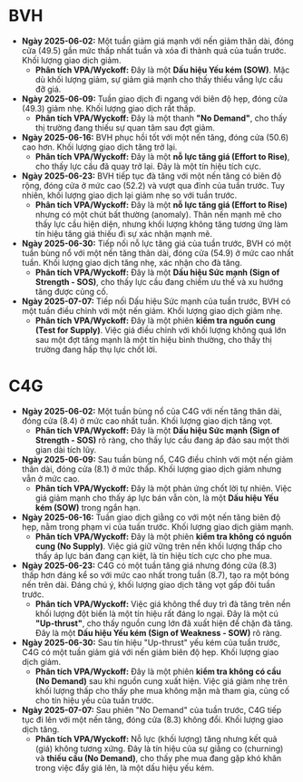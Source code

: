 # BVH

- **Ngày 2025-06-02:** Một tuần giảm giá mạnh với nến giảm thân dài, đóng cửa (49.5) gần mức thấp nhất tuần và xóa đi thành quả của tuần trước. Khối lượng giao dịch giảm.
    - **Phân tích VPA/Wyckoff:** Đây là một **Dấu hiệu Yếu kém (SOW)**. Mặc dù khối lượng giảm, sự giảm giá mạnh cho thấy thiếu vắng lực cầu đỡ giá.
- **Ngày 2025-06-09:** Tuần giao dịch đi ngang với biên độ hẹp, đóng cửa (49.3) giảm nhẹ. Khối lượng giao dịch rất thấp.
    - **Phân tích VPA/Wyckoff:** Đây là một thanh **"No Demand"**, cho thấy thị trường đang thiếu sự quan tâm sau đợt giảm.
- **Ngày 2025-06-16:** BVH phục hồi tốt với một nến tăng, đóng cửa (50.6) cao hơn. Khối lượng giao dịch tăng trở lại.
    - **Phân tích VPA/Wyckoff:** Đây là một **nỗ lực tăng giá (Effort to Rise)**, cho thấy lực cầu đã quay trở lại. Đây là một tín hiệu tích cực.
- **Ngày 2025-06-23:** BVH tiếp tục đà tăng với một nến tăng có biên độ rộng, đóng cửa ở mức cao (52.2) và vượt qua đỉnh của tuần trước. Tuy nhiên, khối lượng giao dịch lại giảm nhẹ so với tuần trước.
    - **Phân tích VPA/Wyckoff:** Đây là một **nỗ lực tăng giá (Effort to Rise)** nhưng có một chút bất thường (anomaly). Thân nến mạnh mẽ cho thấy lực cầu hiện diện, nhưng khối lượng không tăng tương ứng làm tín hiệu tăng giá thiếu đi sự xác nhận mạnh mẽ.
- **Ngày 2025-06-30:** Tiếp nối nỗ lực tăng giá của tuần trước, BVH có một tuần bùng nổ với một nến tăng thân dài, đóng cửa (54.9) ở mức cao nhất tuần. Khối lượng giao dịch tăng nhẹ, xác nhận cho đà tăng.
    - **Phân tích VPA/Wyckoff:** Đây là một **Dấu hiệu Sức mạnh (Sign of Strength - SOS)**, cho thấy lực cầu đang chiếm ưu thế và xu hướng tăng được củng cố.
- **Ngày 2025-07-07:** Tiếp nối Dấu hiệu Sức mạnh của tuần trước, BVH có một tuần điều chỉnh với một nến giảm. Khối lượng giao dịch giảm nhẹ.
    - **Phân tích VPA/Wyckoff:** Đây là một phiên **kiểm tra nguồn cung (Test for Supply)**. Việc giá điều chỉnh với khối lượng không quá lớn sau một đợt tăng mạnh là một tín hiệu bình thường, cho thấy thị trường đang hấp thụ lực chốt lời.



# C4G

- **Ngày 2025-06-02:** Một tuần bùng nổ của C4G với nến tăng thân dài, đóng cửa (8.4) ở mức cao nhất tuần. Khối lượng giao dịch tăng vọt.
    - **Phân tích VPA/Wyckoff:** Đây là một **Dấu hiệu Sức mạnh (Sign of Strength - SOS)** rõ ràng, cho thấy lực cầu đang áp đảo sau một thời gian dài tích lũy.
- **Ngày 2025-06-09:** Sau tuần bùng nổ, C4G điều chỉnh với một nến giảm thân dài, đóng cửa (8.1) ở mức thấp. Khối lượng giao dịch giảm nhưng vẫn ở mức cao.
    - **Phân tích VPA/Wyckoff:** Đây là một phản ứng chốt lời tự nhiên. Việc giá giảm mạnh cho thấy áp lực bán vẫn còn, là một **Dấu hiệu Yếu kém (SOW)** trong ngắn hạn.
- **Ngày 2025-06-16:** Tuần giao dịch giằng co với một nến tăng biên độ hẹp, nằm trong phạm vi của tuần trước. Khối lượng giao dịch giảm mạnh.
    - **Phân tích VPA/Wyckoff:** Đây là một phiên **kiểm tra không có nguồn cung (No Supply)**. Việc giá giữ vững trên nền khối lượng thấp cho thấy áp lực bán đang cạn kiệt, là tín hiệu tích cực cho phe mua.
- **Ngày 2025-06-23:** C4G có một tuần tăng giá nhưng đóng cửa (8.3) thấp hơn đáng kể so với mức cao nhất trong tuần (8.7), tạo ra một bóng nến trên dài. Đáng chú ý, khối lượng giao dịch tăng vọt gấp đôi tuần trước.
    - **Phân tích VPA/Wyckoff:** Việc giá không thể duy trì đà tăng trên nền khối lượng đột biến là một tín hiệu rất đáng lo ngại. Đây là một cú **"Up-thrust"**, cho thấy nguồn cung lớn đã xuất hiện để chặn đà tăng. Đây là một **Dấu hiệu Yếu kém (Sign of Weakness - SOW)** rõ ràng.
- **Ngày 2025-06-30:** Sau tín hiệu "Up-thrust" yếu kém của tuần trước, C4G có một tuần giảm giá với nến giảm biên độ hẹp. Khối lượng giao dịch giảm.
    - **Phân tích VPA/Wyckoff:** Đây là một phiên **kiểm tra không có cầu (No Demand)** sau khi nguồn cung xuất hiện. Việc giá giảm nhẹ trên khối lượng thấp cho thấy phe mua không mặn mà tham gia, củng cố cho tín hiệu yếu của tuần trước.
- **Ngày 2025-07-07:** Sau phiên "No Demand" của tuần trước, C4G tiếp tục đi lên với một nến tăng, đóng cửa (8.3) không đổi. Khối lượng giao dịch tăng.
    - **Phân tích VPA/Wyckoff:** Nỗ lực (khối lượng) tăng nhưng kết quả (giá) không tương xứng. Đây là tín hiệu của sự giằng co (churning) và **thiếu cầu (No Demand)**, cho thấy phe mua đang gặp khó khăn trong việc đẩy giá lên, là một dấu hiệu yếu kém.


